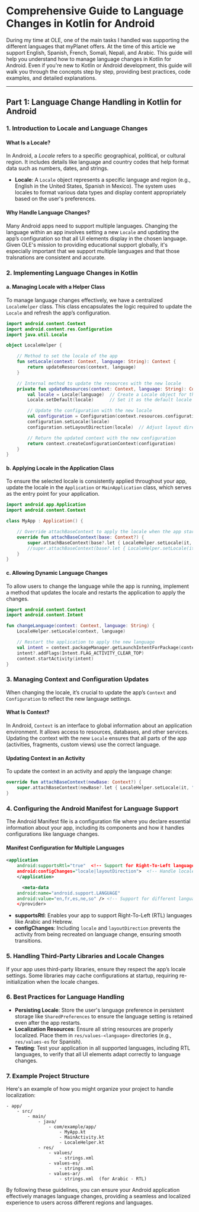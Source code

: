 # Comprehensive Guide to Language Changes in Kotlin for Android

During my time at OLE, one of the main tasks I handled was supporting the different languages that myPlanet offers. At the time of this article we support English, Spanish, French, Somali, Nepali, and Arabic.
This guide will help you understand how to manage language changes in Kotlin for Android. 
Even if you're new to Kotlin or Android development, this guide will walk you through the concepts step by step, providing best practices, code examples, and detailed explanations.

---

## Part 1: Language Change Handling in Kotlin for Android

### 1. Introduction to Locale and Language Changes

#### What Is a Locale?
In Android, a *Locale* refers to a specific geographical, political, or cultural region. It includes details like language and country codes that help format data such as numbers, dates, and strings.

- **Locale**: A `Locale` object represents a specific language and region (e.g., English in the United States, Spanish in Mexico). The system uses locales to format various data types and display content appropriately based on the user's preferences.

#### Why Handle Language Changes?
Many Android apps need to support multiple languages. Changing the language within an app involves setting a new `Locale` and updating the app’s configuration so that all UI elements display in the chosen language.
Given OLE's mission to providing educational support globally, it's especially important that we support multiple languages and that those tralsnations are consistent and accurate. 

### 2. Implementing Language Changes in Kotlin

#### a. Managing Locale with a Helper Class
To manage language changes effectively, we have a centralized `LocaleHelper` class. This class encapsulates the logic required to update the `Locale` and refresh the app’s configuration.

```kotlin
import android.content.Context
import android.content.res.Configuration
import java.util.Locale

object LocaleHelper {

    // Method to set the locale of the app
    fun setLocale(context: Context, language: String): Context {
        return updateResources(context, language)
    }

    // Internal method to update the resources with the new locale
    private fun updateResources(context: Context, language: String): Context {
        val locale = Locale(language)  // Create a Locale object for the selected language
        Locale.setDefault(locale)      // Set it as the default locale for the app

        // Update the configuration with the new locale
        val configuration = Configuration(context.resources.configuration)
        configuration.setLocale(locale)
        configuration.setLayoutDirection(locale)  // Adjust layout direction for RTL languages

        // Return the updated context with the new configuration
        return context.createConfigurationContext(configuration)
    }
}
```

#### b. Applying Locale in the Application Class
To ensure the selected locale is consistently applied throughout your app, update the locale in the `Application` or `MainApplication` class, which serves as the entry point for your application.

```kotlin
import android.app.Application
import android.content.Context

class MyApp : Application() {

    // Override attachBaseContext to apply the locale when the app starts
    override fun attachBaseContext(base: Context?) {
        super.attachBaseContext(base?.let { LocaleHelper.setLocale(it, "en") }) // Default language is English
        //super.attachBaseContext(base?.let { LocaleHelper.setLocale(it, "ar") }) //Example for changing to Arabic
    }
}
```

#### c. Allowing Dynamic Language Changes
To allow users to change the language while the app is running, implement a method that updates the locale and restarts the application to apply the changes.

```kotlin
import android.content.Context
import android.content.Intent

fun changeLanguage(context: Context, language: String) {
    LocaleHelper.setLocale(context, language)

    // Restart the application to apply the new language
    val intent = context.packageManager.getLaunchIntentForPackage(context.packageName)
    intent?.addFlags(Intent.FLAG_ACTIVITY_CLEAR_TOP)
    context.startActivity(intent)
}
```


### 3. Managing Context and Configuration Updates
When changing the locale, it’s crucial to update the app’s `Context` and `Configuration` to reflect the new language settings.

#### What Is Context?
In Android, `Context` is an interface to global information about an application environment. It allows access to resources, databases, and other services. Updating the context with the new `Locale` ensures that all parts of the app (activities, fragments, custom views) use the correct language.

#### Updating Context in an Activity
To update the context in an activity and apply the language change:

```kotlin
override fun attachBaseContext(newBase: Context?) {
    super.attachBaseContext(newBase?.let { LocaleHelper.setLocale(it, "es") }) // Set to Spanish
}
```

### 4. Configuring the Android Manifest for Language Support
The Android Manifest file is a configuration file where you declare essential information about your app, including its components and how it handles configurations like language changes.

#### Manifest Configuration for Multiple Languages

```xml
<application
    android:supportsRtl="true"  <!-- Support for Right-To-Left languages -->
    android:configChanges="locale|layoutDirection">  <!-- Handle locale and layout direction changes -->
    </application>
```

```xml
      <meta-data
    android:name="android.support.LANGUAGE"
    android:value="en,fr,es,ne,so" /> <!-- Support for different languages inside AndroidManifest.xml -->
    </provider>
```

- **supportsRtl**: Enables your app to support Right-To-Left (RTL) languages like Arabic and Hebrew.
- **configChanges**: Including `locale` and `layoutDirection` prevents the activity from being recreated on language change, ensuring smooth transitions.

### 5. Handling Third-Party Libraries and Locale Changes
If your app uses third-party libraries, ensure they respect the app’s locale settings. Some libraries may cache configurations at startup, requiring re-initialization when the locale changes.

### 6. Best Practices for Language Handling

- **Persisting Locale**: Store the user's language preference in persistent storage like `SharedPreferences` to ensure the language setting is retained even after the app restarts.
- **Localization Resources**: Ensure all string resources are properly localized. Place them in `res/values-<language>` directories (e.g., `res/values-es` for Spanish).
- **Testing**: Test your application in all supported languages, including RTL languages, to verify that all UI elements adapt correctly to language changes.

### 7. Example Project Structure
Here's an example of how you might organize your project to handle localization:

```plaintext
- app/
    - src/
        - main/
            - java/
                - com/example/app/
                    - MyApp.kt
                    - MainActivity.kt
                    - LocaleHelper.kt
            - res/
                - values/
                    - strings.xml
                - values-es/
                    - strings.xml
                - values-ar/
                    - strings.xml  (for Arabic - RTL)
```

By following these guidelines, you can ensure your Android application effectively manages language changes, providing a seamless and localized experience to users across different regions and languages.
